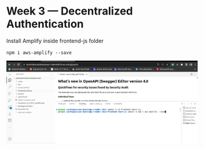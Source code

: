 # Week 3 — Decentralized Authentication

Install Amplify inside frontend-js folder 

```
npm i aws-amplify --save
```

![step1.png](assets/Step1_installing_amplify.png)
